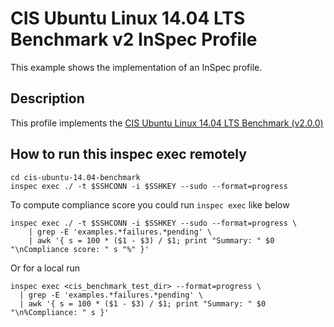 # CIS Ubuntu Linux 14.04 LTS Benchmark v2 InSpec Profile

This example shows the implementation of an InSpec profile.
## Description

This profile implements the [CIS Ubuntu Linux 14.04 LTS Benchmark (v2.0.0)](https://www.cisecurity.org/benchmark/ubuntu_linux/)

## How to run this inspec exec remotely

```
cd cis-ubuntu-14.04-benchmark
inspec exec ./ -t $SSHCONN -i $SSHKEY --sudo --format=progress

```

To compute compliance score you could run `inspec exec` like below

```
inspec exec ./ -t $SSHCONN -i $SSHKEY --sudo --format=progress \
    | grep -E 'examples.*failures.*pending' \
    | awk '{ s = 100 * ($1 - $3) / $1; print "Summary: " $0 "\nCompliance score: " s "%" }'
```

Or for a local run

```
inspec exec <cis_benchmark_test_dir> --format=progress \
  | grep -E 'examples.*failures.*pending' \
  | awk '{ s = 100 * ($1 - $3) / $1; print "Summary: " $0 "\n%Compliance: " s }'
```

